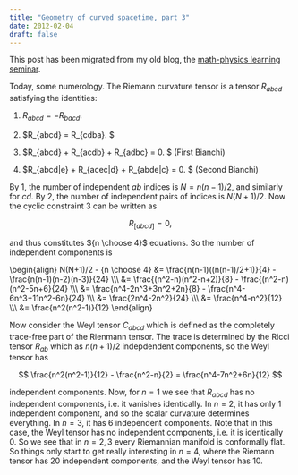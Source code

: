 ```yaml
---
title: "Geometry of curved spacetime, part 3"
date: 2012-02-04
draft: false
---
```


This post has been migrated from my old blog, the [math-physics learning seminar](https://mathphysseminar.blogspot.com/).


Today, some numerology. The Riemann curvature tensor is a tensor $R_{abcd}$ satisfying the identities:


1. $R_{abcd} = -R_{bacd}.$


2. $R_{abcd} = R_{cdba}. $


3. $R_{abcd} + R_{acdb} + R_{adbc} = 0. $ (First Bianchi)


4. $R_{abcd|e} + R_{acec|d} + R_{abde|c} = 0. $ (Second Bianchi)


By 1, the number of independent $ab$ indices is $N = n(n-1)/2$, and similarly for $cd$. By 2, the number of independent pairs of indices is $N(N+1)/2$. Now the cyclic constraint 3 can be written as

$$ R_{[abcd]} = 0, $$

and thus constitutes ${n \choose 4}$ equations. So the number of independent components is

\\begin{align}
 N(N+1)/2 - {n \choose 4} &= \frac{n(n-1)((n(n-1)/2+1)}{4} - \frac{n(n-1)(n-2)(n-3)}{24} \\\\\\
&= \frac{(n^2-n)(n^2-n+2)}{8} - \frac{(n^2-n)(n^2-5n+6}{24} \\\\\\
&= \frac{n^4-2n^3+3n^2+2n}{8} - \frac{n^4-6n^3+11n^2-6n}{24} \\\\\\
&= \frac{2n^4-2n^2}{24} \\\\\\
&= \frac{n^4-n^2}{12} \\\\\\
&= \frac{n^2(n^2-1)}{12}
\\end{align}


Now consider the Weyl tensor $C_{abcd}$ which is defined as the completely trace-free part of the Rienmann tensor. The trace is determined by the Ricci tensor $R_{ab}$ which as $n(n+1)/2$ indepdendent components, so the Weyl tensor has

$$ \frac{n^2(n^2-1)}{12} - \frac{n^2-n}{2} = \frac{n^4-7n^2+6n}{12} $$

independent components. Now, for $n = 1$ we see that $R_{abcd}$ has no independent components, i.e. it vanishes identically. In $n=2$, it has only 1 independent component, and so the scalar curvature determines everything. In $n=3$, it has 6 independent components. Note that in this case, the Weyl tensor has no independent components, i.e. it is identically 0. So we see that in $n = 2, 3$ every Riemannian manifold is conformally flat. So things only start to get really interesting in $n=4$, where the Riemann tensor has 20 independent components, and the Weyl tensor has 10.